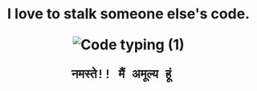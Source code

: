 <h1 align="center">


I love to stalk someone else's code.

![Code typing (1)](https://github.com/Amulya77/Amulya77/assets/79034752/ca0ce1c6-a3b8-4144-8072-fdff919b6c11)


 ```   नमस्ते!! मैं अमूल्य हूं     ```
</h1>

